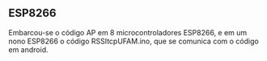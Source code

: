 ## ESP8266

Embarcou-se o código AP em 8 microcontroladores ESP8266, e em um nono ESP8266 o código RSSItcpUFAM.ino, que se comunica com o código em android. 
